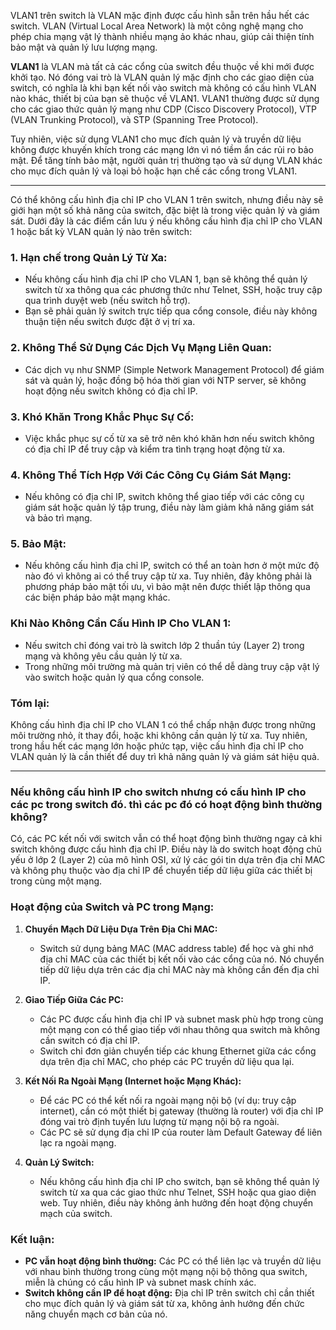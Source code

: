 VLAN1 trên switch là VLAN mặc định được cấu hình sẵn trên hầu hết các switch. VLAN (Virtual Local Area Network) là một công nghệ mạng cho phép chia mạng vật lý thành nhiều mạng ảo khác nhau, giúp cải thiện tính bảo mật và quản lý lưu lượng mạng.

**VLAN1** là VLAN mà tất cả các cổng của switch đều thuộc về khi mới được khởi tạo. Nó đóng vai trò là VLAN quản lý mặc định cho các giao diện của switch, có nghĩa là khi bạn kết nối vào switch mà không có cấu hình VLAN nào khác, thiết bị của bạn sẽ thuộc về VLAN1. VLAN1 thường được sử dụng cho các giao thức quản lý mạng như CDP (Cisco Discovery Protocol), VTP (VLAN Trunking Protocol), và STP (Spanning Tree Protocol).

Tuy nhiên, việc sử dụng VLAN1 cho mục đích quản lý và truyền dữ liệu không được khuyến khích trong các mạng lớn vì nó tiềm ẩn các rủi ro bảo mật. Để tăng tính bảo mật, người quản trị thường tạo và sử dụng VLAN khác cho mục đích quản lý và loại bỏ hoặc hạn chế các cổng trong VLAN1.  

---
Có thể không cấu hình địa chỉ IP cho VLAN 1 trên switch, nhưng điều này sẽ giới hạn một số khả năng của switch, đặc biệt là trong việc quản lý và giám sát. Dưới đây là các điểm cần lưu ý nếu không cấu hình địa chỉ IP cho VLAN 1 hoặc bất kỳ VLAN quản lý nào trên switch:

### 1. **Hạn chế trong Quản Lý Từ Xa:**
   - Nếu không cấu hình địa chỉ IP cho VLAN 1, bạn sẽ không thể quản lý switch từ xa thông qua các phương thức như Telnet, SSH, hoặc truy cập qua trình duyệt web (nếu switch hỗ trợ).
   - Bạn sẽ phải quản lý switch trực tiếp qua cổng console, điều này không thuận tiện nếu switch được đặt ở vị trí xa.

### 2. **Không Thể Sử Dụng Các Dịch Vụ Mạng Liên Quan:**
   - Các dịch vụ như SNMP (Simple Network Management Protocol) để giám sát và quản lý, hoặc đồng bộ hóa thời gian với NTP server, sẽ không hoạt động nếu switch không có địa chỉ IP.

### 3. **Khó Khăn Trong Khắc Phục Sự Cố:**
   - Việc khắc phục sự cố từ xa sẽ trở nên khó khăn hơn nếu switch không có địa chỉ IP để truy cập và kiểm tra tình trạng hoạt động từ xa.

### 4. **Không Thể Tích Hợp Với Các Công Cụ Giám Sát Mạng:**
   - Nếu không có địa chỉ IP, switch không thể giao tiếp với các công cụ giám sát hoặc quản lý tập trung, điều này làm giảm khả năng giám sát và bảo trì mạng.

### 5. **Bảo Mật:**
   - Nếu không cấu hình địa chỉ IP, switch có thể an toàn hơn ở một mức độ nào đó vì không ai có thể truy cập từ xa. Tuy nhiên, đây không phải là phương pháp bảo mật tối ưu, vì bảo mật nên được thiết lập thông qua các biện pháp bảo mật mạng khác.

### Khi Nào Không Cần Cấu Hình IP Cho VLAN 1:
- Nếu switch chỉ đóng vai trò là switch lớp 2 thuần túy (Layer 2) trong mạng và không yêu cầu quản lý từ xa.
- Trong những môi trường mà quản trị viên có thể dễ dàng truy cập vật lý vào switch hoặc quản lý qua cổng console.

### Tóm lại:
Không cấu hình địa chỉ IP cho VLAN 1 có thể chấp nhận được trong những môi trường nhỏ, ít thay đổi, hoặc khi không cần quản lý từ xa. Tuy nhiên, trong hầu hết các mạng lớn hoặc phức tạp, việc cấu hình địa chỉ IP cho VLAN quản lý là cần thiết để duy trì khả năng quản lý và giám sát hiệu quả.

---
### Nếu không cấu hình IP cho switch nhưng có cấu hình IP cho các pc trong switch đó. thì các pc đó có hoạt động bình thường không?
Có, các PC kết nối với switch vẫn có thể hoạt động bình thường ngay cả khi switch không được cấu hình địa chỉ IP. Điều này là do switch hoạt động chủ yếu ở lớp 2 (Layer 2) của mô hình OSI, xử lý các gói tin dựa trên địa chỉ MAC và không phụ thuộc vào địa chỉ IP để chuyển tiếp dữ liệu giữa các thiết bị trong cùng một mạng.

### Hoạt động của Switch và PC trong Mạng:

1. **Chuyển Mạch Dữ Liệu Dựa Trên Địa Chỉ MAC:**
   - Switch sử dụng bảng MAC (MAC address table) để học và ghi nhớ địa chỉ MAC của các thiết bị kết nối vào các cổng của nó. Nó chuyển tiếp dữ liệu dựa trên các địa chỉ MAC này mà không cần đến địa chỉ IP.

2. **Giao Tiếp Giữa Các PC:**
   - Các PC được cấu hình địa chỉ IP và subnet mask phù hợp trong cùng một mạng con có thể giao tiếp với nhau thông qua switch mà không cần switch có địa chỉ IP.
   - Switch chỉ đơn giản chuyển tiếp các khung Ethernet giữa các cổng dựa trên địa chỉ MAC, cho phép các PC truyền dữ liệu qua lại.

3. **Kết Nối Ra Ngoài Mạng (Internet hoặc Mạng Khác):**
   - Để các PC có thể kết nối ra ngoài mạng nội bộ (ví dụ: truy cập internet), cần có một thiết bị gateway (thường là router) với địa chỉ IP đóng vai trò định tuyến lưu lượng từ mạng nội bộ ra ngoài.
   - Các PC sẽ sử dụng địa chỉ IP của router làm Default Gateway để liên lạc ra ngoài mạng.

4. **Quản Lý Switch:**
   - Nếu không cấu hình địa chỉ IP cho switch, bạn sẽ không thể quản lý switch từ xa qua các giao thức như Telnet, SSH hoặc qua giao diện web. Tuy nhiên, điều này không ảnh hưởng đến hoạt động chuyển mạch của switch.

### Kết luận:
- **PC vẫn hoạt động bình thường:** Các PC có thể liên lạc và truyền dữ liệu với nhau bình thường trong cùng một mạng nội bộ thông qua switch, miễn là chúng có cấu hình IP và subnet mask chính xác.
- **Switch không cần IP để hoạt động:** Địa chỉ IP trên switch chỉ cần thiết cho mục đích quản lý và giám sát từ xa, không ảnh hưởng đến chức năng chuyển mạch cơ bản của nó.
